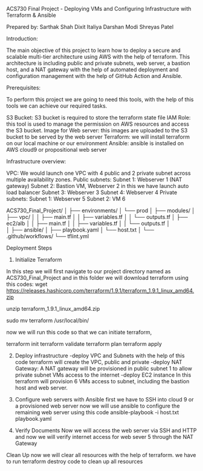 ACS730 Final Project - Deploying VMs and Configuring Infrastructure with Terraform & Ansible

Prepared by: 
Sarthak Shah
Dixit Italiya
Darshan Modi
Shreyas Patel

Introduction:

The main objective of this project to learn how to deploy a secure and scalable multi-tier architecture using AWS with the help of terraform. This architecture is including public and private subnets, web server, a bastion host, and a NAT gateway with the help of automated deployment and configuration management with the help of GitHub Action and Ansible.

Prerequisites: 

To perform this project we are going to need this tools, with the help of this tools we can achieve our required tasks.

S3 Bucket: S3 bucket is required to store the terraform state file
IAM Role: this tool is used to manage the permission on AWS resources and access the S3 bucket.
Image for Web server: this images are uploaded to the S3 bucket to be served by the web server
Terraform: we will install terraform on our local machine or our environment
Ansible: ansible is installed on AWS cloud9 or propositional web server 


Infrastructure overview:

VPC: We would launch one VPC with 4 public and 2 private subnet across multiple availability zones.
Public subnets:
Subnet 1: Webserver 1 (NAT gateway)
Subnet 2: Bastion VM, Webserver 2 in this we have launch auto load balancer
Subnet 3: Webserver 3
Subnet 4: Webserver 4
Private subnets:
Subnet 1: Webserver 5 
Subnet 2: VM 6

ACS730_Final_Project/
│
├── environments/
│   └── prod
│
├── modules/
│   ├── vpc/
│   │   ├── main.tf
│   │   ├── variables.tf
│   │   └── outputs.tf
│   ├── ec2/alb
│   │   ├── main.tf
│   │   ├── variables.tf
│   │   └── outputs.tf
│        
│
├── ansible/
│   ├── playbook.yaml
│   └── host.txt
│
└── .github/workflows/
    └── tflint.yml



Deployment Steps

1. Initialize Terraform

In this step we will first navigate to our project directory named as ACS730_Final_Project
and in this folder we will download terraform using this codes:
wget https://releases.hashicorp.com/terraform/1.9.1/terraform_1.9.1_linux_amd64.zip

unzip terraform_1.9.1_linux_amd64.zip

sudo mv terraform /usr/local/bin/

now we will run this code so that we can initiate terraform,

terraform init
terraform validate 
terraform plan
terraform apply

2. Deploy infrastructure 
-deploy VPC and Subnets
with the help of this code terraform will create the VPC, public and private
-deploy NAT Gateway:
A NAT gateway will be provisioned in public subnet 1 to allow private subnet VMs access to the internet
-deploy EC2 instance
In this terraform will provision 6 VMs access to subnet, including the bastion host and web server.

3. Configure web servers with Ansible
first we have to SSH into cloud 9 or a provisioned web server
now we will use ansible to configure the remaining web server using this code
ansible-playbook -i host.txt playbook.yaml

4. Verify Documents
Now we will access the web server via SSH and HTTP and now we will verify internet access for web sever 5 through the NAT Gateway


Clean Up
now we will clear all resources with the help of terraform.
we have to run terraform destroy code to clean up all resources
